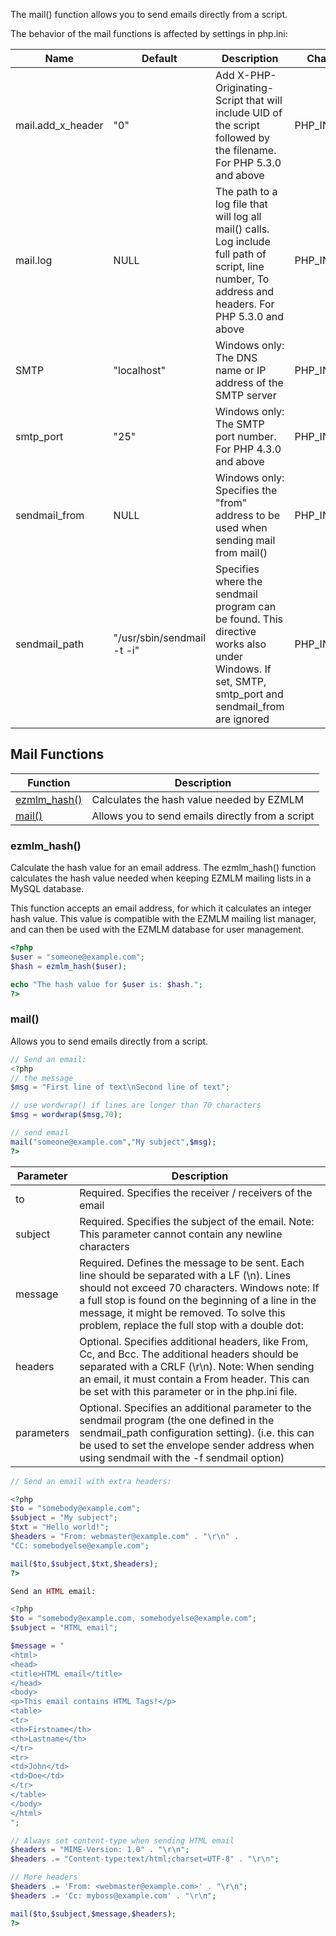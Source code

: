 The mail() function allows you to send emails directly from a script.

The behavior of the mail functions is affected by settings in php.ini:

|Name	|Default	|Description|	Changeable|
|--------|--------|-----------|-----------|
|mail.add_x_header|	"0"	|Add X-PHP-Originating-Script that will include UID of the script followed by the filename. For PHP 5.3.0 and above	|PHP_INI_PERDIR|
|mail.log	|NULL	|The path to a log file that will log all mail() calls. Log  include full path of script, line number, To address and headers. For PHP 5.3.0 and above	|PHP_INI_PERDIR|
|SMTP	|"localhost"	|Windows only: The DNS name or IP address of the SMTP server	|PHP_INI_ALL|
|smtp_port|	"25"	|Windows only: The SMTP port number. For PHP 4.3.0 and above	|PHP_INI_ALL|
|sendmail_from	|NULL|	Windows only: Specifies the "from" address to be used when sending mail from mail()	|PHP_INI_ALL|
|sendmail_path|	"/usr/sbin/sendmail -t -i"|	Specifies where the sendmail program can be found. This directive works also under Windows. If set, SMTP, smtp_port and sendmail_from are ignored	|PHP_INI_SYSTEM|


## Mail Functions
|Function|	Description|
|--------|-----------|
|[ezmlm_hash()](#ezmlm_hash)|	Calculates the hash value needed by EZMLM|
|[mail()](#mail)|	Allows you to send emails directly from a script|

### ezmlm_hash()

Calculate the hash value for an email address.
The ezmlm_hash() function calculates the hash value needed when keeping EZMLM mailing lists in a MySQL database.

This function accepts an email address, for which it calculates an integer hash value. This value is compatible with the EZMLM mailing list manager, and can then be used with the EZMLM database for user management.


```php
<?php
$user = "someone@example.com";
$hash = ezmlm_hash($user);

echo "The hash value for $user is: $hash.";
?>
```	

### mail()

Allows you to send emails directly from a script.


```php
// Send an email:
<?php
// the message
$msg = "First line of text\nSecond line of text";

// use wordwrap() if lines are longer than 70 characters
$msg = wordwrap($msg,70);

// send email
mail("someone@example.com","My subject",$msg);
?>
```

|Parameter|	Description|
|---|-----------|
|to	|Required. Specifies the receiver / receivers of the email|
|subject|Required. Specifies the subject of the email. Note: This parameter cannot contain any newline characters|
|message	|Required. Defines the message to be sent. Each line should be separated with a LF (\n). Lines should not exceed 70 characters. Windows note: If a full stop is found on the beginning of a line in the message, it might be removed. To solve this problem, replace the full stop with a double dot:
|headers	|Optional. Specifies additional headers, like From, Cc, and Bcc. The additional headers should be separated with a CRLF (\r\n). Note: When sending an email, it must contain a From header. This can be set with this parameter or in the php.ini file.|
|parameters|	Optional. Specifies an additional parameter to the sendmail program (the one defined in the sendmail_path configuration setting). (i.e. this can be used to set the envelope sender address when using sendmail with the -f sendmail option)|

``` php
// Send an email with extra headers:

<?php
$to = "somebody@example.com";
$subject = "My subject";
$txt = "Hello world!";
$headers = "From: webmaster@example.com" . "\r\n" .
"CC: somebodyelse@example.com";

mail($to,$subject,$txt,$headers);
?>
```

``` php
Send an HTML email:

<?php
$to = "somebody@example.com, somebodyelse@example.com";
$subject = "HTML email";

$message = "
<html>
<head>
<title>HTML email</title>
</head>
<body>
<p>This email contains HTML Tags!</p>
<table>
<tr>
<th>Firstname</th>
<th>Lastname</th>
</tr>
<tr>
<td>John</td>
<td>Doe</td>
</tr>
</table>
</body>
</html>
";

// Always set content-type when sending HTML email
$headers = "MIME-Version: 1.0" . "\r\n";
$headers .= "Content-type:text/html;charset=UTF-8" . "\r\n";

// More headers
$headers .= 'From: <webmaster@example.com>' . "\r\n";
$headers .= 'Cc: myboss@example.com' . "\r\n";

mail($to,$subject,$message,$headers);
?>
```